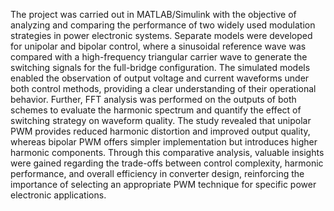 The project was carried out in MATLAB/Simulink with the objective of analyzing and comparing the performance of two widely used modulation strategies in power electronic systems. Separate models were developed for unipolar and bipolar control, where a sinusoidal reference wave was compared with a high-frequency triangular carrier wave to generate the switching signals for the full-bridge configuration. The simulated models enabled the observation of output voltage and current waveforms under both control methods, providing a clear understanding of their operational behavior. Further, FFT analysis was performed on the outputs of both schemes to evaluate the harmonic spectrum and quantify the effect of switching strategy on waveform quality. The study revealed that unipolar PWM provides reduced harmonic distortion and improved output quality, whereas bipolar PWM offers simpler implementation but introduces higher harmonic components. Through this comparative analysis, valuable insights were gained regarding the trade-offs between control complexity, harmonic performance, and overall efficiency in converter design, reinforcing the importance of selecting an appropriate PWM technique for specific power electronic applications.
